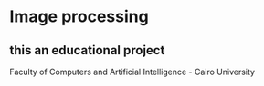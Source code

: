 # Image processing 
## this an educational project 
Faculty of Computers and Artificial Intelligence - Cairo University
